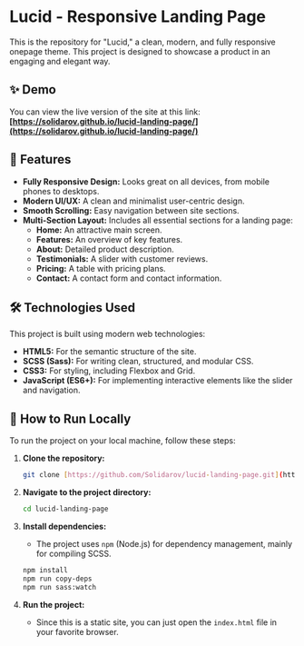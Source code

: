 # Lucid - Responsive Landing Page

This is the repository for "Lucid," a clean, modern, and fully responsive onepage theme. This project is designed to showcase a product in an engaging and elegant way.

## ✨ Demo

You can view the live version of the site at this link:
**[https://solidarov.github.io/lucid-landing-page/](https://solidarov.github.io/lucid-landing-page/)**


## 🚀 Features

* **Fully Responsive Design:** Looks great on all devices, from mobile phones to desktops.
* **Modern UI/UX:** A clean and minimalist user-centric design.
* **Smooth Scrolling:** Easy navigation between site sections.
* **Multi-Section Layout:** Includes all essential sections for a landing page:
    * **Home:** An attractive main screen.
    * **Features:** An overview of key features.
    * **About:** Detailed product description.
    * **Testimonials:** A slider with customer reviews.
    * **Pricing:** A table with pricing plans.
    * **Contact:** A contact form and contact information.

## 🛠️ Technologies Used

This project is built using modern web technologies:

* **HTML5:** For the semantic structure of the site.
* **SCSS (Sass):** For writing clean, structured, and modular CSS.
* **CSS3:** For styling, including Flexbox and Grid.
* **JavaScript (ES6+):** For implementing interactive elements like the slider and navigation.

## 🏃 How to Run Locally

To run the project on your local machine, follow these steps:

1.  **Clone the repository:**
    ```bash
    git clone [https://github.com/Solidarov/lucid-landing-page.git](https://github.com/Solidarov/lucid-landing-page.git)
    ```

2.  **Navigate to the project directory:**
    ```bash
    cd lucid-landing-page
    ```

3.  **Install dependencies:**
    * The project uses `npm` (Node.js) for dependency management, mainly for compiling SCSS.
    ```bash
    npm install
    npm run copy-deps
    npm run sass:watch
    ```

4.  **Run the project:**
    * Since this is a static site, you can just open the `index.html` file in your favorite browser.
